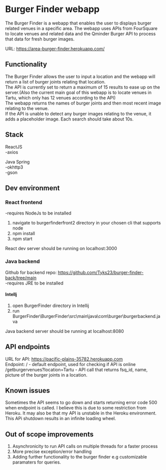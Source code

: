 # Burger Finder webapp

The Burger Finder is a webapp that enables the user to displays burger related venues in a specific area. The webapp uses APIs from FourSquare to locate venues and related data and the Qminder Burger API to process that data for fresh burger images.  

URL: https://area-burger-finder.herokuapp.com/

## Functionality

The Burger Finder allows the user to input a location and the webapp will return a list of burger joints relating that location.  
The API is currently set to return a maximum of 15 results to ease up on the server.(Also the current main goal of this webapp is to locate venues in Tartu, which only has 12 venues according to the API)  
The webapp returns the names of burger joints and then most recent image relating to the venue.  
If the API is unable to detect any burger images relating to the venue, it adds a placeholder image.
Each search should take about 10s.

## Stack

ReactJS  
-axios

Java Spring  
-okhttp3  
-gson

## Dev environment



### React frontend
-requires NodeJs to be installed

1) navigate to burgerfinderfront2 directory in your chosen cli that supports node
2) npm install
3) npm start

React dev server should be running on localhost:3000

### Java backend
Github for backend repo: https://github.com/Tyks23/burger-finder-back/tree/main  
-requires JRE to be installed

#### Intellj
1) open BurgerFinder directory in Intellij
2) run BurgerFinder\BurgerFinder\src\main\java\com\burger\burgerbackend.java

Java backend server should be running at localhost:8080

## API endpoints

URL for API: https://pacific-plains-35782.herokuapp.com  
Endpoint: / - default endpoint, used for checking if API is online 
/getburgervenues?location=Tartu - API call that returns fsq_id, name, picture of the burger joints in a location.
  
## Known issues
 
  Sometimes the API seems to go down and starts returning error code 500 when endpoint is called. I believe this is due to some restriction from Heroku. It may also be that my API is unstable in the Heroku environment. This APi shutdown results in an infinite loading wheel.
  
  
## Out of scope improvements
  
  1) Asynchronicity to run API calls on multiple threads for a faster process
  2) More precise exception/error handling 
  3) Adding further functionality to the burger finder e.g customizable paramaters for queries.
    

